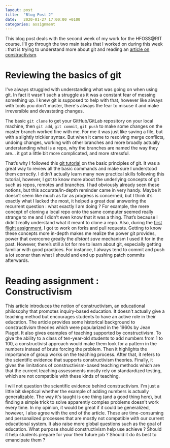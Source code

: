 ```yaml
---
layout: post
title:  "Blog Post 2"
date:   2020-01-27 17:00:00 +0100
categories: assignment
---
```


This blog post deals with the second week of my work for the HFOSS@RIT course.
I'll go through the two main tasks that I worked on during this week : that is trying to understand more about git and reading an [article on constructivism][constructivism].

# Reviewing the basics of git

I've always struggled with understanding what was going on when using git.
In fact it wasn't such a struggle as it was a constant fear of messing something up.
I knew git is supposed to help with that, however like always with tools you don't master, there's always the fear to misuse it and make irreversible and devastating changes.

The basic `git clone` to get your GitHub/GitLab repository on your local machine, then `git add`, `git commit`, `git push` to make some changes on the master branch worked fine with me.
For me it was just like saving a file, but with a slightly trickier syntax.
But when it came to resolving merge conflicts, undoing changes, working with other branches and more broadly actually understanding what is a repo, why the branches are named the way they are… it got a little bit more complicated, and more stressful.

That’s why I followed this [git tutorial][git-tuto] on the basic principles of git.
It was a great way to review all the basic commands and make sure I understood them correctly.
I didn’t actually learn many new practical skills following this tutorial, however, I got to know more about the underlying concepts of git such as repos, remotes and branches.
I had obviously already seen these notions, but this accurate/in-depth reminder came in very handy.
Maybe it doesn’t seem like much as far as progress is concerned, but I think it’s exactly what I lacked the most, it helped a great deal answering the recurrent question : what exactly I am doing ?
For example, the mere concept of cloning a local repo onto the same computer seemed really strange to me and I didn’t even know that it was a thing.
That’s because I didn’t really understand what it meant to clone a repo.
Also, during the [first flight assignment][first-flight], I got to work on forks and pull requests.
Getting to know these concepts more in-depth makes me realize the power git provides, power that overcome greatly the *distant save* mechanism I used it for in the past.
However, there’s still a lot for me to learn about git, especially getting familiar with good practices.
For instance, I always tend to commit and push a lot sooner than what I should and end up pushing patch commits afterwards.

# Reading assignment : Constructivism

This article introduces the notion of constructivism, an educational philosophy that promotes inquiry-based education.
It doesn't actually give a teaching method but encourages students to have an active role in their education.
The article provides some historical background to constructivism theories which were popularized in the 1960s by Jean Piaget.
It also gives examples of teaching supported by constructivism.
To give the ability to a class of ten-year-old students to add numbers from 1 to 100, a constructivist approach would make them look for a pattern in the numbers instead of brute forcing the problem.
Then it highlights the importance of group works on the teaching process.
After that, it refers to the scientific evidence that supports constructivism theories.
Finally, it gives the limitations of constructivism-based teaching methods which are that the current teaching assessments mostly rely on standardized testing, which are not compatible with these kinds of teaching.

I will not question the scientific evidence behind constructivism.
I'm just a little bit skeptical whether the example of adding numbers is actually generalizable.
The way it's taught is one thing (and a good thing here), but finding a simple trick to solve apparently complex problems doesn't work every time.
In my opinion, it would be great if it could be generalized, however, I also agree with the end of the article.
These are time-consuming and personalized processes that are mostly not compatible with our current educational system.
It also raise more global questions such as the goal of education.
What purpose should constructivism help use achieve ?
Should it help students prepare for your their future job ?
Should it do its best to emancipate them ?

[git-tuto]: http://gitimmersion.com/index.html
[first-flight]: https://ymoullec.github.io/assignment/2020/01/15/first-flight.html
[constructivism]: http://hfoss.rocfoss.org/static/hw/how-constructivism-changed-education.html
